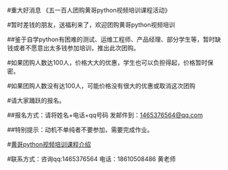#重大好消息  《五一百人团购黄哥python视频培训课程活动》

#暂时差钱的朋友，送福利来了，欢迎团购黄哥python视频培训

##鉴于自学python有困难的测试、运维工程师、产品经理、部分学生等，暂时缺钱或者不愿意出太多钱参加培训，推出此次团购。


#如果团购人数达100人，价格大大的优惠，学生也可以负担得起，价格暂时保密。

#如果团购人数没有达100人，可能价格没有很大的优惠或取消这次团购

#请大家踊跃的报名。


##报名方式：请将姓名+电话+qq号码 发邮件到：1465376564@qq.com


##特别提示：动机不单纯者不要参加，需要完成作业。


#[黄哥python视频培训课程介绍](https://github.com/pythonpeixun/article/blob/master/index.md)


#联系方式：咨询qq:1465376564 电话：18610508486 黄老师